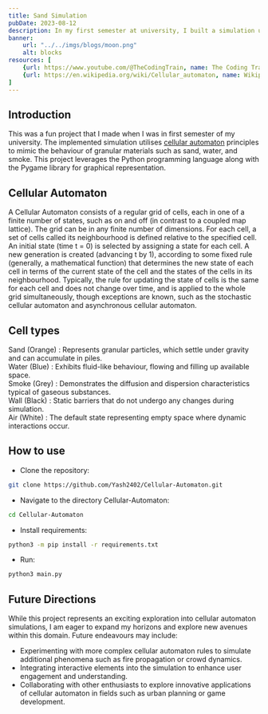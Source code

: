 ```yaml
---
title: Sand Simulation
pubDate: 2023-08-12
description: In my first semester at university, I built a simulation using cellular automaton principles to mimic sand, water, and smoke behavior. I developed it in Python with Pygame for graphics.
banner:
    url: "../../imgs/blogs/moon.png"
    alt: blocks
resources: [
    {url: https://www.youtube.com/@TheCodingTrain, name: The Coding Train}, 
    {url: https://en.wikipedia.org/wiki/Cellular_automaton, name: Wikipedia/Cellular-Automaton}
]
---
```

## Introduction
This was a fun project that I made when I was in first semester of my university.
The implemented simulation utilises [cellular automaton](https://youtube.com) principles to mimic the behaviour of granular materials such as sand, water, and smoke. This project leverages the Python programming language along with the Pygame library for graphical representation.

## Cellular Automaton

A Cellular Automaton consists of a regular grid of cells, each in one of a finite number of states, such as on and off (in contrast to a coupled map lattice). The grid can be in any finite number of dimensions. For each cell, a set of cells called its neighbourhood is defined relative to the specified cell. An initial state (time t = 0) is selected by assigning a state for each cell. A new generation is created (advancing t by 1), according to some fixed rule (generally, a mathematical function) that determines the new state of each cell in terms of the current state of the cell and the states of the cells in its neighbourhood. Typically, the rule for updating the state of cells is the same for each cell and does not change over time, and is applied to the whole grid simultaneously, though exceptions are known, such as the stochastic cellular automaton and asynchronous cellular automaton.

## Cell types 

Sand (Orange) : Represents granular particles, which settle under gravity and can accumulate in piles.  
Water (Blue) : Exhibits fluid-like behaviour, flowing and filling up available space.  
Smoke (Grey) : Demonstrates the diffusion and dispersion characteristics typical of gaseous substances.  
Wall (Black) : Static barriers that do not undergo any changes during simulation.  
Air (White) : The default state representing empty space where dynamic interactions occur.

## How to use 
- Clone the repository:
```bash
git clone https://github.com/Yash2402/Cellular-Automaton.git
```
- Navigate to the directory Cellular-Automaton:
```bash
cd Cellular-Automaton
```
- Install requirements:
```bash
python3 -m pip install -r requirements.txt
```
- Run:
```bash
python3 main.py
```

## Future Directions
While this project represents an exciting exploration into cellular automaton simulations, I am eager to expand my horizons and explore new avenues within this domain. Future endeavours may include:  
- Experimenting with more complex cellular automaton rules to simulate additional phenomena such as fire propagation or crowd dynamics.  
- Integrating interactive elements into the simulation to enhance user engagement and understanding.  
- Collaborating with other enthusiasts to explore innovative applications of cellular automaton in fields such as urban planning or game development.